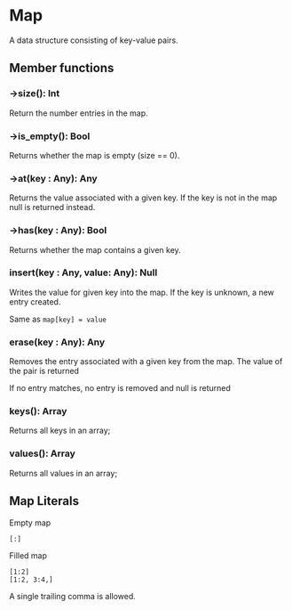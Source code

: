 # Map

A data structure consisting of key-value pairs.



## Member functions

### ->size(): Int

Return the number entries in the map.

### ->is_empty(): Bool

Returns whether the map is empty (size == 0).

### ->at(key : Any): Any

Returns the value associated with a given key.
If the key is not in the map null is returned instead.

### ->has(key : Any): Bool

Returns whether the map contains a given key.

### insert(key : Any, value: Any): Null

Writes the value for given key into the map.
If the key is unknown, a new entry created.

Same as `map[key] = value`

### erase(key : Any): Any

Removes the entry associated with a given key from the map.
The value of the pair is returned

If no entry matches, no entry is removed and null is returned

### keys(): Array

Returns all keys in an array;

### values(): Array

Returns all values in an array;



## Map Literals

Empty map

```
[:]
```

Filled map
```
[1:2]
[1:2, 3:4,]
```

A single trailing comma is allowed.